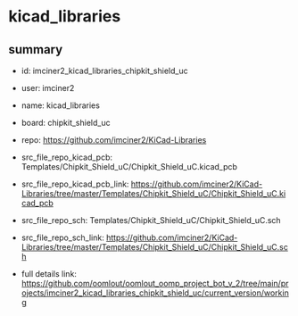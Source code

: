 # kicad_libraries
 
## summary 
* id: imciner2_kicad_libraries_chipkit_shield_uc
* user: imciner2
* name: kicad_libraries
* board: chipkit_shield_uc
* repo: https://github.com/imciner2/KiCad-Libraries
* src_file_repo_kicad_pcb: Templates/Chipkit_Shield_uC/Chipkit_Shield_uC.kicad_pcb
* src_file_repo_kicad_pcb_link: https://github.com/imciner2/KiCad-Libraries/tree/master/Templates/Chipkit_Shield_uC/Chipkit_Shield_uC.kicad_pcb


* src_file_repo_sch: Templates/Chipkit_Shield_uC/Chipkit_Shield_uC.sch
* src_file_repo_sch_link: https://github.com/imciner2/KiCad-Libraries/tree/master/Templates/Chipkit_Shield_uC/Chipkit_Shield_uC.sch
* full details link: https://github.com/oomlout/oomlout_oomp_project_bot_v_2/tree/main/projects/imciner2_kicad_libraries_chipkit_shield_uc/current_version/working  







